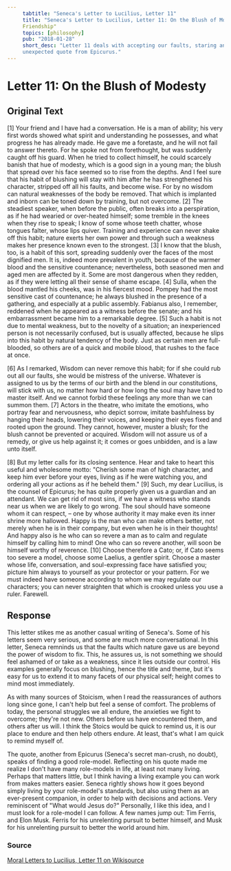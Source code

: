 ```yaml
---
     tabtitle: "Seneca's Letter to Lucilius, Letter 11"
     title: "Seneca's Letter to Lucilius, Letter 11: On the Blush of Modesty"
     Friendship"
     topics: [philosophy]
     pub: "2018-01-28"
     short_desc: "Letter 11 deals with accepting our faults, staring an
     unexpected quote from Epicurus."
---
```


# Letter 11: On the Blush of Modesty

## Original Text

[1] Your friend and I have had a conversation. He is a man of ability; his very
first words showed what spirit and understanding he possesses, and what progress
he has already made. He gave me a foretaste, and he will not fail to answer
thereto. For he spoke not from forethought, but was suddenly caught off his
guard. When he tried to collect himself, he could scarcely banish that hue of
modesty, which is a good sign in a young man; the blush that spread over his
face seemed so to rise from the depths. And I feel sure that his habit of
blushing will stay with him after he has strengthened his character, stripped
off all his faults, and become wise. For by no wisdom can natural weaknesses of
the body be removed. That which is implanted and inborn can be toned down by
training, but not overcome. [2] The steadiest speaker, when before the public,
often breaks into a perspiration, as if he had wearied or over-heated himself;
some tremble in the knees when they rise to speak; I know of some whose teeth
chatter, whose tongues falter, whose lips quiver. Training and experience can
never shake off this habit; nature exerts her own power and through such a
weakness makes her presence known even to the strongest. [3] I know that the
blush, too, is a habit of this sort, spreading suddenly over the faces of the
most dignified men. It is, indeed more prevalent in youth, because of the warmer
blood and the sensitive countenance; nevertheless, both seasoned men and aged
men are affected by it.  Some are most dangerous when they redden, as if they
were letting all their sense of shame escape. [4] Sulla, when the blood mantled
his cheeks, was in his fiercest mood. Pompey had the most sensitive cast of
countenance; he always blushed in the presence of a gathering, and especially at
a public assembly. Fabianus also, I remember, reddened when he appeared as a
witness before the senate; and his embarrassment became him to a remarkable
degree. [5] Such a habit is not due to mental weakness, but to the novelty of a
situation; an inexperienced person is not necessarily confused, but is usually
affected, because he slips into this habit by natural tendency of the body. Just
as certain men are full-blooded, so others are of a quick and mobile blood, that
rushes to the face at once.

[6] As I remarked, Wisdom can never remove this habit; for if she could rub out
all our faults, she would be mistress of the universe. Whatever is assigned to
us by the terms of our birth and the blend in our constitutions, will stick with
us, no matter how hard or how long the soul may have tried to master itself. And
we cannot forbid these feelings any more than we can summon them. [7] Actors in
the theatre, who imitate the emotions, who portray fear and nervousness, who
depict sorrow, imitate bashfulness by hanging their heads, lowering their
voices, and keeping their eyes fixed and rooted upon the ground. They cannot,
however, muster a blush; for the blush cannot be prevented or acquired. Wisdom
will not assure us of a remedy, or give us help against it; it comes or goes
unbidden, and is a law unto itself.

[8] But my letter calls for its closing sentence. Hear and take to heart this
useful and wholesome motto: "Cherish some man of high character, and keep him
ever before your eyes, living as if he were watching you, and ordering all your
actions as if he beheld them." [9] Such, my dear Lucilius, is the counsel of
Epicurus; he has quite properly given us a guardian and an attendant. We can get
rid of most sins, if we have a witness who stands near us when we are likely to
go wrong. The soul should have someone whom it can respect, – one by whose
authority it may make even its inner shrine more hallowed. Happy is the man who
can make others better, not merely when he is in their company, but even when he
is in their thoughts! And happy also is he who can so revere a man as to calm
and regulate himself by calling him to mind! One who can so revere another, will
soon be himself worthy of reverence. [10] Choose therefore a Cato; or, if Cato
seems too severe a model, choose some Laelius, a gentler spirit. Choose a master
whose life, conversation, and soul-expressing face have satisfied you; picture
him always to yourself as your protector or your pattern. For we must indeed
have someone according to whom we may regulate our characters; you can never
straighten that which is crooked unless you use a ruler. Farewell.

## Response

This letter stikes me as another casual writing of Seneca's. Some of his letters
seem very serious, and some are much more conversational. In this letter, Seneca
remninds us that the faults which nature gave us are beyond the power of wisdom
to fix. This, he assures us, is not something we should feel ashamed of or take
as a weakness, since it lies outside our control. His examples generally focus
on blushing, hence the title and theme, but it's easy for us to extend it to
many facets of our physical self; height comes to mind most immediately.

As with many sources of Stoicism, when I read the reassurances of authors long
since gone, I can't help but feel a sense of comfort. The problems of today, the
personal struggles we all endure, the anxieties we fight to overcome; they're
not new. Others before us have encountered them, and others after us will. I
think the Stoics would be quick to remind us, it is our place to endure and then
help others endure. At least, that's what I am quick to remind myself of.

The quote, another from Epicurus (Seneca's secret man-crush, no doubt), speaks
of finding a good role-model. Reflecting on his quote made me realize I don't
have many role-models in life, at least not many living. Perhaps that matters
little, but I think having a living example you can work from makes matters
easier. Seneca rightly shows how it goes beyond simply living by your
role-model's standards, but also using them as an ever-present companion, in
order to help with decisions and actions. Very reminiscent of "What would Jesus
do?" Personally, I like this idea, and I must look for a role-model I can
follow. A few names jump out: Tim Ferris, and Elon Musk. Ferris for his
unrelenting pursuit to better himself, and Musk for his unrelenting pursuit to
better the world around him.

### Source

[Moral Letters to Lucilius, Letter 11 on Wikisource](
https://en.wikisource.org/wiki/Moral_letters_to_Lucilius/Letter_11)

